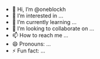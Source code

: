 - 👋 Hi, I’m @oneblockh
- 👀 I’m interested in ...
- 🌱 I’m currently learning ...
- 💞️ I’m looking to collaborate on ...
- 📫 How to reach me ...
- 😄 Pronouns: ...
- ⚡ Fun fact: ...

<!---
oneblockh/oneblockh is a ✨ special ✨ repository because its `README.md` (this file) appears on your GitHub profile.
You can click the Preview link to take a look at your changes.
--->
